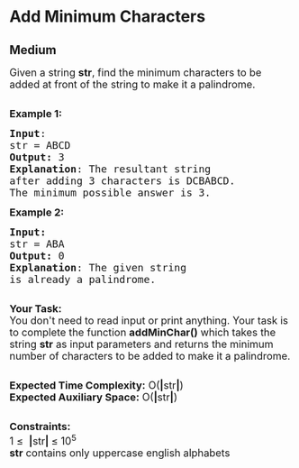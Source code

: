 # Add Minimum Characters
## Medium
<div class="problems_problem_content__Xm_eO"><p><span style="font-size:18px">Given a string <strong>str</strong>, find the minimum characters to be added at front of the string to make it a palindrome.</span></p>

<p><br>
<span style="font-size:18px"><strong>Example 1:</strong></span></p>

<pre><span style="font-size:18px"><strong>Input</strong>:
str = ABCD
<strong>Output:</strong>&nbsp;3
<strong>Explanation</strong>: The resultant string 
after adding 3 characters is DCBABCD.
The minimum possible answer is 3.</span>
</pre>

<p><span style="font-size:18px"><strong>Example 2:</strong></span></p>

<pre><span style="font-size:18px"><strong>Input:
</strong>str = ABA
<strong>Output:&nbsp;</strong>0
<strong>Explanation</strong>: The given string
is already a palindrome.</span></pre>

<p><br>
<span style="font-size:18px"><strong>Your Task:&nbsp;&nbsp;</strong><br>
You don't need to read input or print anything. Your task is to complete the function&nbsp;<strong>addMinChar()</strong>&nbsp;which takes the string <strong>str</strong>&nbsp;as&nbsp;input parameters&nbsp;and returns the minimum number of characters to be added to make it a palindrome.</span></p>

<p><br>
<span style="font-size:18px"><strong>Expected Time Complexity:</strong> O(<strong>|</strong>str<strong>|</strong>)<br>
<strong>Expected Auxiliary Space:</strong> O(<strong>|</strong>str<strong>|</strong>)</span></p>

<p><br>
<span style="font-size:18px"><strong>Constraints:</strong><br>
1 ≤&nbsp;&nbsp;<strong>|</strong>str<strong>|&nbsp;</strong>≤ 10<sup>5</sup><br>
<strong>str</strong>&nbsp;contains only uppercase english alphabets</span></p>
</div>